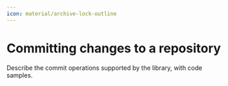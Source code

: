 ```yaml
---
icon: material/archive-lock-outline
---
```


# Committing changes to a repository

Describe the commit operations supported by the library, with code samples.
